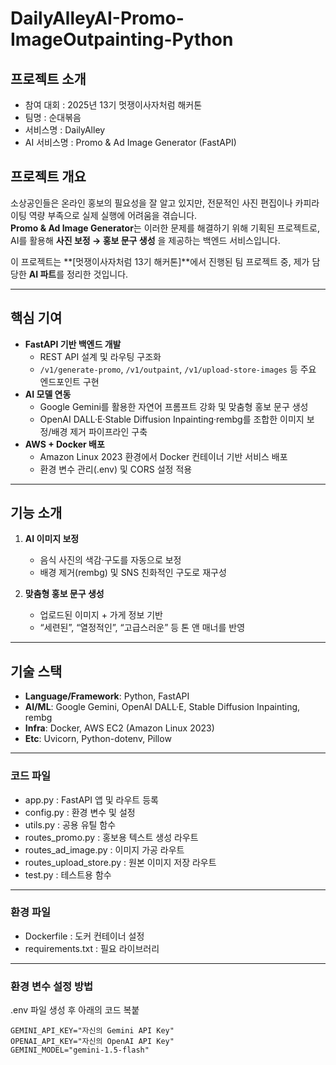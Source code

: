 # DailyAlleyAI-Promo-ImageOutpainting-Python

## 프로젝트 소개
- 참여 대회 : 2025년 13기 멋쟁이사자처럼 해커톤 
- 팀명 : 순대볶음
- 서비스명 : DailyAlley
- AI 서비스명 : Promo & Ad Image Generator (FastAPI)

## 프로젝트 개요
소상공인들은 온라인 홍보의 필요성을 잘 알고 있지만, 전문적인 사진 편집이나 카피라이팅 역량 부족으로 실제 실행에 어려움을 겪습니다.  
**Promo & Ad Image Generator**는 이러한 문제를 해결하기 위해 기획된 프로젝트로, AI를 활용해 **사진 보정 → 홍보 문구 생성** 을 제공하는 백엔드 서비스입니다.  

이 프로젝트는 **[멋쟁이사자처럼 13기 해커톤]**에서 진행된 팀 프로젝트 중, 제가 담당한 **AI 파트**를 정리한 것입니다.

---

## 핵심 기여
- **FastAPI 기반 백엔드 개발**  
  - REST API 설계 및 라우팅 구조화
  - `/v1/generate-promo`, `/v1/outpaint`, `/v1/upload-store-images` 등 주요 엔드포인트 구현
- **AI 모델 연동**  
  - Google Gemini를 활용한 자연어 프롬프트 강화 및 맞춤형 홍보 문구 생성
  - OpenAI DALL·E·Stable Diffusion Inpainting·rembg를 조합한 이미지 보정/배경 제거 파이프라인 구축
- **AWS + Docker 배포**  
  - Amazon Linux 2023 환경에서 Docker 컨테이너 기반 서비스 배포
  - 환경 변수 관리(.env) 및 CORS 설정 적용

---

## 기능 소개
1. **AI 이미지 보정**  
   - 음식 사진의 색감·구도를 자동으로 보정  
   - 배경 제거(rembg) 및 SNS 친화적인 구도로 재구성  

2. **맞춤형 홍보 문구 생성**  
   - 업로드된 이미지 + 가게 정보 기반  
   - “세련된”, “열정적인”, “고급스러운” 등 톤 앤 매너를 반영  

---

## 기술 스택
- **Language/Framework**: Python, FastAPI  
- **AI/ML**: Google Gemini, OpenAI DALL·E, Stable Diffusion Inpainting, rembg  
- **Infra**: Docker, AWS EC2 (Amazon Linux 2023)  
- **Etc**: Uvicorn, Python-dotenv, Pillow  

---

### 코드 파일
- app.py : FastAPI 앱 및 라우트 등록
- config.py : 환경 변수 및 설정
- utils.py : 공용 유틸 함수
- routes_promo.py : 홍보용 텍스트 생성 라우트
- routes_ad_image.py : 이미지 가공 라우트
- routes_upload_store.py : 원본 이미지 저장 라우트
- test.py : 테스트용 함수 
---

### 환경 파일
- Dockerfile : 도커 컨테이너 설정
- requirements.txt : 필요 라이브러리

---
### 환경 변수 설정 방법
.env 파일 생성 후 아래의 코드 복붙
```dotenv
GEMINI_API_KEY="자신의 Gemini API Key"
OPENAI_API_KEY="자신의 OpenAI API Key"
GEMINI_MODEL="gemini-1.5-flash"
```
